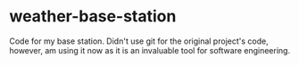 # weather-base-station
Code for my base station. Didn't use git for the original project's code, however, am using it now as it is an invaluable tool for software engineering.
